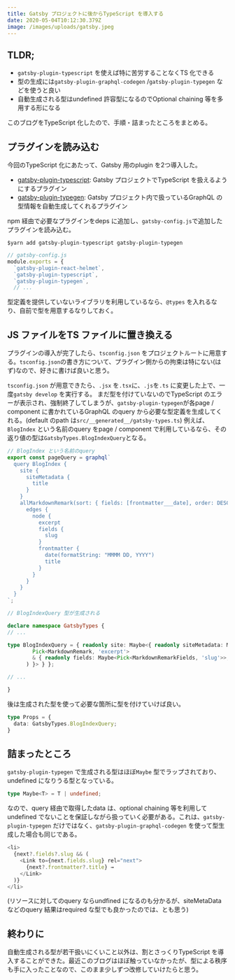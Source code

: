 ```yaml
---
title: Gatsby プロジェクトに後からTypeScript を導入する
date: 2020-05-04T10:12:30.379Z
image: /images/uploads/gatsby.jpeg
---
```

## TLDR;
- `gatsby-plugin-typescript` を使えば特に苦労することなくTS 化できる
- 型の生成には`gatsby-plugin-graphql-codegen` /`gatsby-plugin-typegen` などを使うと良い
- 自動生成される型はundefined 許容型になるのでOptional chaining 等を多用する形になる 

このブログをTypeScript 化したので、手順・詰まったところをまとめる。

## プラグインを読み込む
今回のTypeScript 化にあたって、Gatsby 用のplugin を2つ導入した。
- [gatsby-plugin-typescript](https://www.gatsbyjs.org/packages/gatsby-plugin-typescript/): Gatsby プロジェクトでTypeScript を扱えるようにするプラグイン
- [gatsby-plugin-typegen](https://www.gatsbyjs.org/packages/gatsby-plugin-typegen/): Gatsby プロジェクト内で扱っているGraphQL の型情報を自動生成してくれるプラグイン 

npm 経由で必要なプラグインをdeps に追加し、`gatsby-config.js`で追加したプラグインを読み込む。

`$yarn add gatsby-plugin-typescript gatsby-plugin-typegen`

```javascript
// gatsby-config.js
module.exports = {
  `gatsby-plugin-react-helmet`,
  `gatsby-plugin-typescript`,
  `gatsby-plugin-typegen`,
  // ...
```

型定義を提供していないライブラリを利用しているなら、`@types` を入れるなり、自前で型を用意するなりしておく。 

## JS ファイルをTS ファイルに置き換える
プラグインの導入が完了したら、`tsconfig.json` をプロジェクトルートに用意する。`tsconfig.json`の書き方について、プラグイン側からの拘束は特にない(はず)なので、好きに書けば良いと思う。

`tsconfig.json` が用意できたら、`.jsx` を`.tsx`に、`.js`を`.ts` に変更した上で、一度`gatsby develop` を実行する。 まだ型を付けていないのでTypeScript のエラーが表示され、強制終了してしまうが、`gatsby-plugin-typegen`が各page / component に書かれているGraphQL のquery から必要な型定義を生成してくれる。(default のpath は`src/__generated__/gatsby-types.ts`)
例えば、`BlogIndex` という名前のquery をpage / component で利用しているなら、その返り値の型は`GatsbyTypes.BlogIndexQuery`となる。

```typescript
// BlogIndex という名前のquery
export const pageQuery = graphql`
  query BlogIndex {
    site {
      siteMetadata {
        title
      }
    }
    allMarkdownRemark(sort: { fields: [frontmatter___date], order: DESC }) {
      edges {
        node {
          excerpt
          fields {
            slug
          }
          frontmatter {
            date(formatString: "MMMM DD, YYYY")
            title
          }
        }
      }
    }
  }
`;
```


```typescript
// BlogIndexQuery 型が生成される

declare namespace GatsbyTypes {
// ...

type BlogIndexQuery = { readonly site: Maybe<{ readonly siteMetadata: Maybe<Pick<SiteSiteMetadata, 'title'>> }>, readonly allMarkdownRemark: { readonly edges: ReadonlyArray<{ readonly node: (
        Pick<MarkdownRemark, 'excerpt'>
        & { readonly fields: Maybe<Pick<MarkdownRemarkFields, 'slug'>>, readonly frontmatter: Maybe<Pick<MarkdownRemarkFrontmatter, 'date' | 'title'>> }
      ) }> } };

// ...

}
```

後は生成された型を使って必要な箇所に型を付けていけば良い。
```typescript
type Props = {
  data: GatsbyTypes.BlogIndexQuery;
}
```

## 詰まったところ
`gatsby-plugin-typegen` で生成される型はほぼ`Maybe` 型でラップされており、undefined になりうる型となっている。

```typescript
type Maybe<T> = T | undefined;
```

なので、query 経由で取得したdata は、optional chaining 等を利用してundefined でないことを保証しながら扱っていく必要がある。これは、`gatsby-plugin-typegen` だけではなく、`gatsby-plugin-graphql-codegen` を使って型生成した場合も同じである。

```typescript
<li>
  {next?.fields?.slug && (
    <Link to={next.fields.slug} rel="next">
      {next?.frontmatter?.title} →
    </Link>
  )}
</li>
```

(リソースに対してのquery ならundfined になるのも分かるが、siteMetaData などのquery 結果はrequired な型でも良かったのでは、とも思う)

## 終わりに
自動生成される型が若干扱いにくいこと以外は、割とさっくりTypeScript を導入することができた。最近このブログはほぼ触っていなかったが、型による秩序も手に入ったことなので、このまま少しずつ改修していけたらと思う。 


